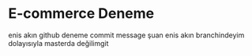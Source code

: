 # E-commerce Deneme
enis akın github deneme commit message
şuan enis akın branchindeyim dolayısıyla masterda değilimgit 
